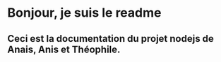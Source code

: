 # Bonjour, je suis le readme
## Ceci est la documentation du projet nodejs de Anais, Anis et Théophile.
